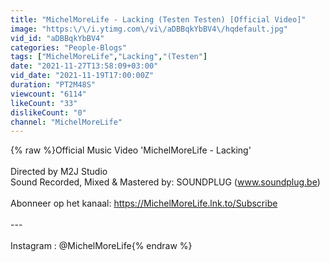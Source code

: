 ```yaml
---
title: "MichelMoreLife - Lacking (Testen Testen) [Official Video]"
image: "https:\/\/i.ytimg.com\/vi\/aDBBqkYbBV4\/hqdefault.jpg"
vid_id: "aDBBqkYbBV4"
categories: "People-Blogs"
tags: ["MichelMoreLife","Lacking","(Testen"]
date: "2021-11-27T13:58:09+03:00"
vid_date: "2021-11-19T17:00:00Z"
duration: "PT2M48S"
viewcount: "6114"
likeCount: "33"
dislikeCount: "0"
channel: "MichelMoreLife"
---
```

{% raw %}Official Music Video 'MichelMoreLife - Lacking'<br /><br />Directed by M2J Studio<br />Sound Recorded, Mixed &amp; Mastered by: SOUNDPLUG (www.soundplug.be)<br /><br />Abonneer op het kanaal: <a rel="nofollow" target="blank" href="https://MichelMoreLife.lnk.to/Subscribe​">https://MichelMoreLife.lnk.to/Subscribe​</a><br /><br />---<br /><br />Instagram : @MichelMoreLife{% endraw %}
